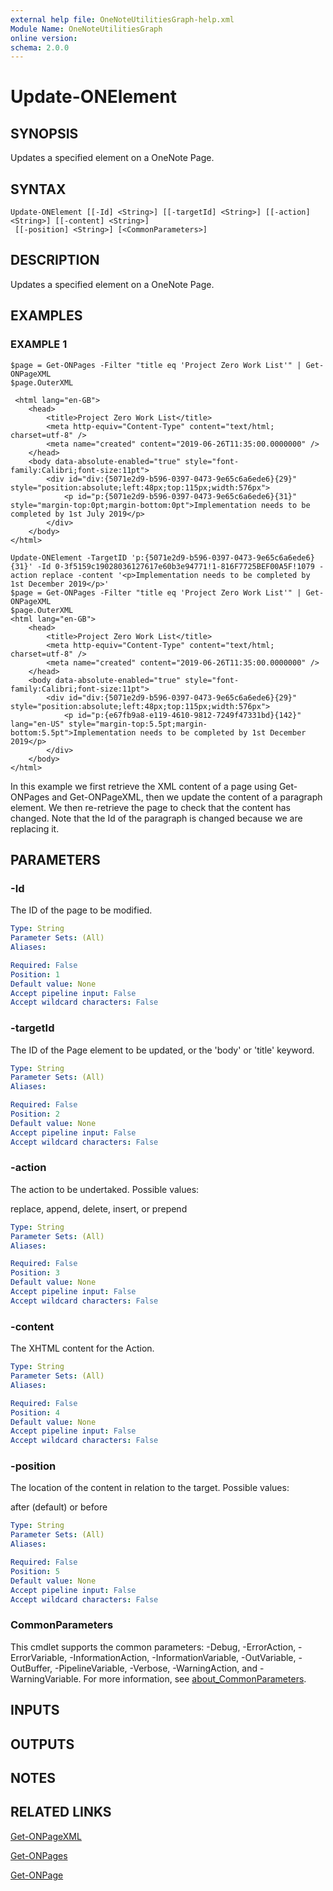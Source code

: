 ```yaml
---
external help file: OneNoteUtilitiesGraph-help.xml
Module Name: OneNoteUtilitiesGraph
online version:
schema: 2.0.0
---
```


# Update-ONElement

## SYNOPSIS
Updates a specified element on a OneNote Page.

## SYNTAX

```
Update-ONElement [[-Id] <String>] [[-targetId] <String>] [[-action] <String>] [[-content] <String>]
 [[-position] <String>] [<CommonParameters>]
```

## DESCRIPTION
Updates a specified element on a OneNote Page.

## EXAMPLES

### EXAMPLE 1
```
$page = Get-ONPages -Filter "title eq 'Project Zero Work List'" | Get-ONPageXML
$page.OuterXML

 <html lang="en-GB">
    <head>
        <title>Project Zero Work List</title>
        <meta http-equiv="Content-Type" content="text/html; charset=utf-8" />
        <meta name="created" content="2019-06-26T11:35:00.0000000" />         
    </head>         
    <body data-absolute-enabled="true" style="font-family:Calibri;font-size:11pt">
        <div id="div:{5071e2d9-b596-0397-0473-9e65c6a6ede6}{29}" style="position:absolute;left:48px;top:115px;width:576px">
            <p id="p:{5071e2d9-b596-0397-0473-9e65c6a6ede6}{31}" style="margin-top:0pt;margin-bottom:0pt">Implementation needs to be completed by 1st July 2019</p>
        </div>         
    </body> 
</html>

Update-ONElement -TargetID 'p:{5071e2d9-b596-0397-0473-9e65c6a6ede6}{31}' -Id 0-3f5159c19028036127617e60b3e94771!1-816F7725BEF00A5F!1079 -action replace -content '<p>Implementation needs to be completed by 1st December 2019</p>' 
$page = Get-ONPages -Filter "title eq 'Project Zero Work List'" | Get-ONPageXML
$page.OuterXML 
<html lang="en-GB">
    <head>                 
        <title>Project Zero Work List</title> 
        <meta http-equiv="Content-Type" content="text/html; charset=utf-8" />
        <meta name="created" content="2019-06-26T11:35:00.0000000" />
    </head>         
    <body data-absolute-enabled="true" style="font-family:Calibri;font-size:11pt">                 
        <div id="div:{5071e2d9-b596-0397-0473-9e65c6a6ede6}{29}" style="position:absolute;left:48px;top:115px;width:576px">                         
            <p id="p:{e67fb9a8-e119-4610-9812-7249f47331bd}{142}" lang="en-US" style="margin-top:5.5pt;margin-bottom:5.5pt">Implementation needs to be completed by 1st December 2019</p>          
        </div>         
    </body> 
</html>
```

In this example we first retrieve the XML content of a page using Get-ONPages and Get-ONPageXML, then we update the content of a paragraph element.
We then re-retrieve the page to check that the content has changed.
Note that the Id of the paragraph is changed because we are replacing it.

## PARAMETERS

### -Id
The ID of the page to be modified.

```yaml
Type: String
Parameter Sets: (All)
Aliases:

Required: False
Position: 1
Default value: None
Accept pipeline input: False
Accept wildcard characters: False
```

### -targetId
The ID of the Page element to be updated, or the 'body' or 'title' keyword.

```yaml
Type: String
Parameter Sets: (All)
Aliases:

Required: False
Position: 2
Default value: None
Accept pipeline input: False
Accept wildcard characters: False
```

### -action
The action to be undertaked.
Possible values:

replace, append, delete, insert, or prepend

```yaml
Type: String
Parameter Sets: (All)
Aliases:

Required: False
Position: 3
Default value: None
Accept pipeline input: False
Accept wildcard characters: False
```

### -content
The XHTML content for the Action.

```yaml
Type: String
Parameter Sets: (All)
Aliases:

Required: False
Position: 4
Default value: None
Accept pipeline input: False
Accept wildcard characters: False
```

### -position
The location of the content in relation to the target.
Possible values:

after (default) or before

```yaml
Type: String
Parameter Sets: (All)
Aliases:

Required: False
Position: 5
Default value: None
Accept pipeline input: False
Accept wildcard characters: False
```

### CommonParameters
This cmdlet supports the common parameters: -Debug, -ErrorAction, -ErrorVariable, -InformationAction, -InformationVariable, -OutVariable, -OutBuffer, -PipelineVariable, -Verbose, -WarningAction, and -WarningVariable. For more information, see [about_CommonParameters](http://go.microsoft.com/fwlink/?LinkID=113216).

## INPUTS

## OUTPUTS

## NOTES

## RELATED LINKS

[Get-ONPageXML]()

[Get-ONPages]()

[Get-ONPage]()

